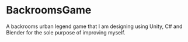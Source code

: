 # BackroomsGame
 A backrooms urban legend game that I am designing using Unity, C# and Blender for the sole purpose of improving myself.
